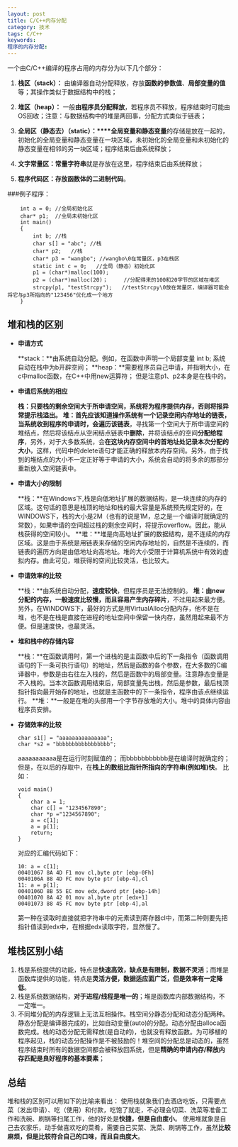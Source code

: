 ```yaml
---
layout: post
title: C/C++内存分配
category: 技术
tags: C/C++
keywords: 
程序的内存分配: 
---
```


一个由C/C++编译的程序占用的内存分为以下几个部分：

1. **栈区（stack）：** 由编译器自动分配释放，存放**函数的参数值**、**局部变量的值**等；其操作类似于数据结构中的栈；

2. **堆区（heap）：** 一般**由程序员分配释放**，若程序员不释放，程序结束时可能由OS回收；注意：与数据结构中的堆是两回事，分配方式类似于链表；

3. **全局区（静态去）（static）：****全局变量和静态变量**的存储是放在一起的，初始化的全局变量和静态变量在一块区域，未初始化的全局变量和未初始化的静态变量在相邻的另一块区域；程序结束后由系统释放；

4. **文字常量区：常量字符串**就是存放在这里，程序结束后由系统释放；

5. **程序代码区：**存放**函数体的二进制代码**。


###例子程序：
~~~
	int a = 0; //全局初始化区
	char* p1;  //全局未初始化区
	int main()
	{
		int b; //栈
		char s[] = "abc"; //栈
		char* p2;	//栈
		char* p3 = "wangbo"; //wangbo\0在常量区，p3在栈区
		static int c = 0;	//全局（静态）初始化区
		p1 = (char*)malloc(100);
		p2 = (char*)malloc(20)；		//分配得来的100和20字节的区域在堆区
		strcpy(p1, "testStrcpy");	//testStrcpy\0放在常量区，编译器可能会将它与p3所指向的"123456"优化成一个地方
	}
~~~

堆和栈的区别
---
* **申请方式**
	
	**stack：**由系统自动分配。例如，在函数中声明一个局部变量 int b; 系统自动在栈中为b开辟空间；
	**heap：**需要程序员自己申请，并指明大小，在c中malloc函数，在C++中用new运算符；
	但是注意p1、p2本身是在栈中的。

* **申请后系统的相应**

	**栈：**只要栈的剩余空间大于所申请空间，系统将为程序提供内存，否则将报异常提示栈溢出。
	**堆：**首先应该知道操作系统有一个**记录空闲内存地址的链表**，当系统收到程序的申请时，会**遍历该链表**，寻找第一个空间大于所申请空间的堆结点，然后将该结点从空闲结点链表中**删除**，并将该结点的空间**分配给程序**，另外，对于大多数系统，会**在这块内存空间中的首地址处记录本次分配的大小**，这样，代码中的delete语句才能正确的释放本内存空间。另外，由于找到的堆结点的大小不一定正好等于申请的大小，系统会自动的将多余的那部分重新放入空闲链表中。


* **申请大小的限制**

	**栈：**在Windows下,栈是向低地址扩展的数据结构，是一块连续的内存的区域。这句话的意思是栈顶的地址和栈的最大容量是系统预先规定好的，在 WINDOWS下，栈的大小是2M（也有的说是1M，总之是一个编译时就确定的常数），如果申请的空间超过栈的剩余空间时，将提示overflow。因此，能从栈获得的空间较小。
	**堆：**堆是向高地址扩展的数据结构，是不连续的内存区域。这是由于系统是用链表来存储的空闲内存地址的，自然是不连续的，而链表的遍历方向是由低地址向高地址。堆的大小受限于计算机系统中有效的虚拟内存。由此可见，堆获得的空间比较灵活，也比较大。


* **申请效率的比较**

	**栈：**由系统自动分配，**速度较快**，但程序员是无法控制的。
	**堆：**由new分配的内存，一般速度比较慢，而且**容易产生内存碎片**，不过用起来最方便。
	另外，在WINDOWS下，最好的方式是用VirtualAlloc分配内存，他不是在堆，也不是在栈是直接在进程的地址空间中保留一快内存，虽然用起来最不方便。但是速度快，也最灵活。


* **堆和栈中的存储内容**

	**栈：**在函数调用时，第一个进栈的是主函数中后的下一条指令（函数调用语句的下一条可执行语句）的地址，然后是函数的各个参数，在大多数的C编译器中，参数是由右往左入栈的，然后是函数中的局部变量。注意静态变量是不入栈的。当本次函数调用结束后，局部变量先出栈，然后是参数，最后栈顶指针指向最开始存的地址，也就是主函数中的下一条指令，程序由该点继续运行。
	**堆：**一般是在堆的头部用一个字节存放堆的大小。堆中的具体内容由程序员安排。


* **存储效率的比较**

	~~~
	char s1[] = "aaaaaaaaaaaaaaa";
	char *s2 = "bbbbbbbbbbbbbbbbb";
	~~~
	
	aaaaaaaaaaa是在运行时刻赋值的；
	而bbbbbbbbbbb是在编译时就确定的；
	但是，在以后的存取中，在**栈上的数组比指针所指向的字符串(例如堆)快**。
	比如：

	~~~
	void main()
	{
		char a = 1;
		char c[] = "1234567890";
		char *p ="1234567890";
		a = c[1];
		a = p[1];
		return;
	}
	~~~

	对应的汇编代码如下：

	~~~
	10: a = c[1];
	00401067 8A 4D F1 mov cl,byte ptr [ebp-0Fh]
	0040106A 88 4D FC mov byte ptr [ebp-4],cl
	11: a = p[1];
	0040106D 8B 55 EC mov edx,dword ptr [ebp-14h]
	00401070 8A 42 01 mov al,byte ptr [edx+1]
	00401073 88 45 FC mov byte ptr [ebp-4],al
	~~~

	第一种在读取时直接就把字符串中的元素读到寄存器cl中，而第二种则要先把指针值读到edx中，在根据edx读取字符，显然慢了。

堆栈区别小结
---
1. 栈是系统提供的功能，特点是**快速高效，缺点是有限制，数据不灵活**；而堆是函数库提供的功能，特点是**灵活方便，数据适应面广泛，但是效率有一定降低**。
2. 栈是系统数据结构，**对于进程/线程是唯一的**；堆是函数库内部数据结构，不一定唯一。
3. 不同堆分配的内存逻辑上无法互相操作。栈空间分静态分配和动态分配两种。静态分配是编译器完成的，比如自动变量(auto)的分配。动态分配由alloca函数完成。栈的动态分配无需释放(是自动的)，也就没有释放函数。为可移植的程序起见，栈的动态分配操作是不被鼓励的！堆空间的分配总是动态的，虽然程序结束时所有的数据空间都会被释放回系统，但是**精确的申请内存/释放内存匹配是良好程序的基本要素**；

总结
---
堆和栈的区别可以用如下的比喻来看出：
使用栈就象我们去酒店吃饭，只需要点菜（发出申请）、吃（使用）和付款，吃饱了就走，不必理会切菜、洗菜等准备工作和洗碗、刷锅等扫尾工作，他的好处是**快捷，但是自由度小**。
使用堆就象是自己去农家乐，动手做喜欢吃的菜肴，需要自己买菜、洗菜、刷锅等工作，虽然**比较麻烦，但是比较符合自己的口味，而且自由度大**。
